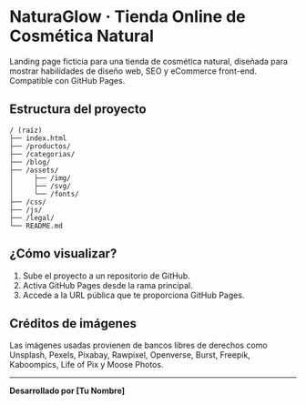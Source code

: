 # NaturaGlow · Tienda Online de Cosmética Natural

Landing page ficticia para una tienda de cosmética natural, diseñada para mostrar habilidades de diseño web, SEO y eCommerce front-end. Compatible con GitHub Pages.

## Estructura del proyecto

```
/ (raíz)
├── index.html
├── /productos/
├── /categorias/
├── /blog/
├── /assets/
│     ├── /img/
│     ├── /svg/
│     └── /fonts/
├── /css/
├── /js/
├── /legal/
└── README.md
```

## ¿Cómo visualizar?

1. Sube el proyecto a un repositorio de GitHub.
2. Activa GitHub Pages desde la rama principal.
3. Accede a la URL pública que te proporciona GitHub Pages.

## Créditos de imágenes
Las imágenes usadas provienen de bancos libres de derechos como Unsplash, Pexels, Pixabay, Rawpixel, Openverse, Burst, Freepik, Kaboompics, Life of Pix y Moose Photos.

---

**Desarrollado por [Tu Nombre]** 